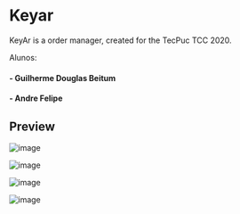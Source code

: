 # Keyar
KeyAr is a order manager, created for the TecPuc TCC 2020.

Alunos:

#### - Guilherme Douglas Beitum
#### - Andre Felipe

## Preview

![image](https://user-images.githubusercontent.com/54703843/133378591-a91b04d2-1995-41c1-918c-45ef4e90343a.png)

![image](https://user-images.githubusercontent.com/54703843/133378457-bef834a3-ed95-4e25-ae9e-83057937df3e.png)

![image](https://user-images.githubusercontent.com/54703843/133379081-c5a74a11-25e5-43bb-a686-78751a0985d7.png)

![image](https://user-images.githubusercontent.com/54703843/133379233-133f3159-5b57-48b8-86e4-95f81c44d5af.png)

